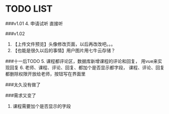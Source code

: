 TODO LIST
======
###v1.01
4. 申请试听 直接听

###v1.02
1. 【上传文件预览】头像修改页面，以后再改改吧。。。
3. 【也能是很久以后的事情】用户图片用七牛云存储？

###十一后TODO
5. 课程都评论区，数据库新增课程的评论和回复，
用vue来实现回复
6. 老师、课程、评论、回复、都加个是否显示都字段，
课程、评论、回复都删除权限开放给老师，按钮写在界面里

###太久没有做了

###需求又变了
1. 课程需要加个是否显示的字段